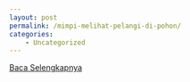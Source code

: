 ```yaml
---
layout: post
permalink: /mimpi-melihat-pelangi-di-pohon/
categories:
    - Uncategorized
---
```


[Baca Selengkapnya](/05)